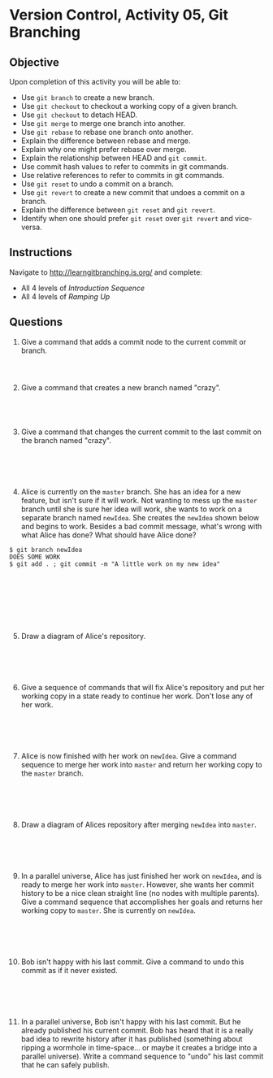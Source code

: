 # Version Control, Activity 05, Git Branching

## Objective

Upon completion of this activity you will be able to:

- Use `git branch` to create a new branch.
- Use `git checkout` to checkout a working copy of a given branch.
- Use `git checkout` to detach HEAD.
- Use `git merge` to merge one branch into another.
- Use `git rebase` to rebase one branch onto another.
- Explain the difference between rebase and merge.
- Explain why one might prefer rebase over merge.
- Explain the relationship between HEAD and `git commit`.
- Use commit hash values to refer to commits in git commands.
- Use relative references to refer to commits in git commands.
- Use `git reset` to undo a commit on a branch.
- Use `git revert` to create a new commit that undoes a commit on a branch.
- Explain the difference between `git reset` and `git revert`.
- Identify when one should prefer `git reset` over `git revert` and vice-versa.

## Instructions

Navigate to http://learngitbranching.js.org/ and complete:

- All 4 levels of *Introduction Sequence*
- All 4 levels of *Ramping Up*

## Questions

1. Give a command that adds a commit node to the current commit or branch.

```



```

2. Give a command that creates a new branch named "crazy".

```




```

3. Give a command that changes the current commit to the last commit on the
   branch named "crazy".

```





```

4. Alice is currently on the `master` branch. She has an idea for a new feature,
   but isn't sure if it will work. Not wanting to mess up the `master` branch
   until she is sure her idea will work, she wants to work on a separate branch
   named `newIdea`. She creates the `newIdea` shown below and begins to work.
   Besides a bad commit message, what's wrong with what Alice has done?
   What should have Alice done?

```
$ git branch newIdea
DOES SOME WORK
$ git add . ; git commit -m "A little work on my new idea"









```

5. Draw a diagram of Alice's repository.

```





```

6. Give a sequence of commands that will fix Alice's repository and put her
   working copy in a state ready to continue her work. Don't lose any of her
   work.

```





```

7. Alice is now finished with her work on `newIdea`. Give a command sequence to
   merge her work into `master` and return her working copy to the `master`
   branch.

```





```

8. Draw a diagram of Alices repository after merging `newIdea` into `master`.


```





```

9. In a parallel universe, Alice has just finished her work on `newIdea`, and
   is ready to merge her work into `master`. However, she wants her commit
   history to be a nice clean straight line (no nodes with multiple parents).
   Give a command sequence that accomplishes her goals and returns her working
   copy to `master`. She is currently on `newIdea`.

```





```

10. Bob isn't happy with his last commit. Give a command to undo this commit
    as if it never existed.

```





```

11. In a parallel universe, Bob isn't happy with his last commit. But he
    already published his current commit. Bob has heard that it is a really bad
    idea to rewrite history after it has published (something about ripping a
    wormhole in time-space... or maybe it creates a bridge into a parallel
    universe). Write a command sequence to "undo" his last commit that he can
    safely publish.

```





```
